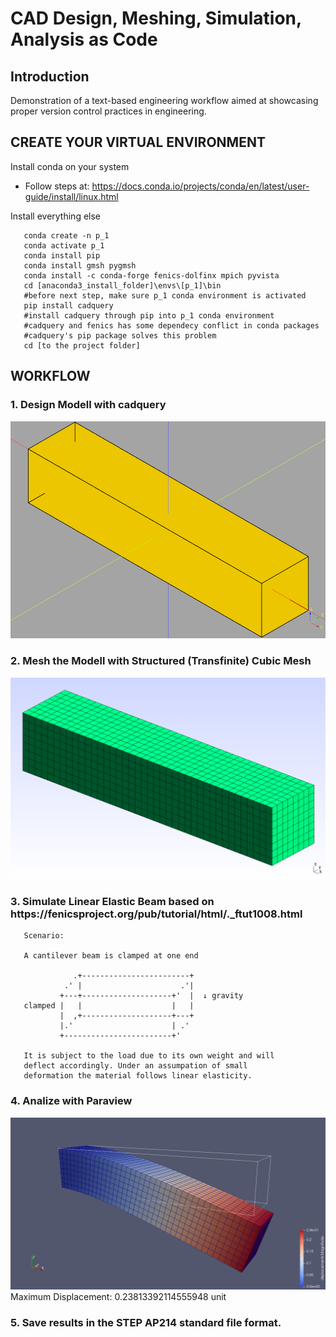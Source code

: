 
<h1>CAD Design, Meshing, Simulation, Analysis as Code</h1>

<h2>Introduction</h2>

Demonstration of a text-based engineering workflow aimed at showcasing proper version control practices in engineering.

<h2>CREATE YOUR VIRTUAL ENVIRONMENT</h2>

Install conda on your system

- Follow steps at: https://docs.conda.io/projects/conda/en/latest/user-guide/install/linux.html

Install everything else 

       conda create -n p_1
       conda activate p_1
       conda install pip
       conda install gmsh pygmsh
       conda install -c conda-forge fenics-dolfinx mpich pyvista
       cd [anaconda3_install_folder]\envs\[p_1]\bin
       #before next step, make sure p_1 conda environment is activated
       pip install cadquery
       #install cadquery through pip into p_1 conda environment
       #cadquery and fenics has some dependecy conflict in conda packages
       #cadquery's pip package solves this problem
       cd [to the project folder]

<h2>WORKFLOW</h2>

<h3>1. Design Modell with cadquery</h3>

<img src="/assets/cad.png">

<h3>2. Mesh the Modell with Structured (Transfinite) Cubic Mesh</h3>

<img src="/assets/gmsh.png">

<h3>3. Simulate Linear Elastic Beam based on https://fenicsproject.org/pub/tutorial/html/._ftut1008.html </h3>

       Scenario:

       A cantilever beam is clamped at one end

                  .+------------------------+
                .' |                      .'|
               +---+--------------------+'  |  ↓ gravity
       clamped |   |                    |   |
               |  ,+--------------------+---+
               |.'                      | .'
               +------------------------+'

       It is subject to the load due to its own weight and will
       deflect accordingly. Under an assumpation of small
       deformation the material follows linear elasticity.

<h3>4. Analize with Paraview</h3>

<img src="/assets/paraview.png">
Maximum Displacement: 0.23813392114555948 unit
</br>
<h3>5. Save results in the STEP AP214 standard file format.</h3>
